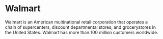 # Walmart
Walmart is an American multinational retail corporation that operates a chain of supercenters, discount departmental stores, and grocerystores in the United States. Walmart has more than 100 million customers worldwide.
